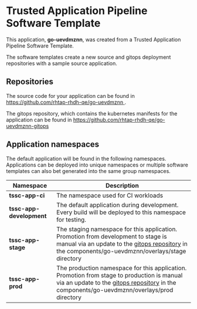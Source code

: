# Trusted Application Pipeline Software Template

This application, **go-uevdmznn**, was created from a Trusted Application Pipeline Software Template.

The software templates create a new source and gitops deployment repositories with a sample source application. 

## Repositories

The source code for your application can be found in [https://github.com/rhtap-rhdh-qe/go-uevdmznn ](https://github.com/rhtap-rhdh-qe/go-uevdmznn ).
 
The gitops repository, which contains the kubernetes manifests for the application can be found in 
[https://github.com/rhtap-rhdh-qe/go-uevdmznn-gitops ](https://github.com/rhtap-rhdh-qe/go-uevdmznn-gitops ) 

## Application namespaces 

The default application will be found in the following namespaces. Applications can be deployed into unique namespaces or multiple software templates can also bet generated into the same group namespaces.  

|  Namespace   |  Description   |  
| -------- | -------- |
| **tssc-app-ci** | The namespace used for CI workloads |
| **tssc-app-development** | The default application during development. Every build will be deployed to this namespace for testing. |
| **tssc-app-stage** | The staging namespace for this application. Promotion from development to stage is manual via an update to the [gitops repository](https://github.com/rhtap-rhdh-qe/go-uevdmznn-gitops ) in the components/go-uevdmznn/overlays/stage directory |
| **tssc-app-prod** | The production namespace for this application. Promotion from stage to production is manual via an update to the [gitops repository](https://github.com/rhtap-rhdh-qe/go-uevdmznn-gitops ) in the components/go-uevdmznn/overlays/prod directory |